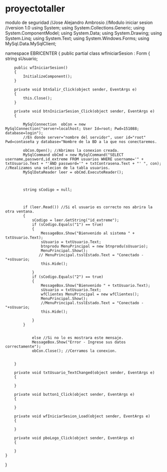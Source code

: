 proyectotaller
==============

modulo de seguridad
//Jose Alejandro Ambrosio
//Modulo iniciar sesion 
//version 1.0
using System;
using System.Collections.Generic;
using System.ComponentModel;
using System.Data;
using System.Drawing;
using System.Linq;
using System.Text;
using System.Windows.Forms;
using MySql.Data.MySqlClient;

namespace EBRICENTER
{
    public partial class wfIniciarSesion : Form
    {
        string sUsuario;

        public wfIniciarSesion()
        {
            InitializeComponent();
        }

        private void btnSalir_Click(object sender, EventArgs e)
        {
            this.Close();
        }

        private void btnIniciarSesion_Click(object sender, EventArgs e)
        {

            MySqlConnection  obCon = new MySqlConnection("server=localhost; User Id=root; Pwd=151088; database=login");
            //En donde server="nombre del servidor", user id="root" Pwd=contaseña y database="Nombre de la BD a la que nos conectaremos.
           
            obCon.Open(); //Abrimos la conexion creada.
            MySqlCommand obCmd = new MySqlCommand("SELECT username,password,id_extreme FROM usuarios WHERE username='" + txtUsuario.Text + "'AND password='" + txtContrasena.Text + "' ", con); //Realizamos una selecion de la tabla usuarios.
            MySqlDataReader leer = obCmd.ExecuteReader();



            string sCodigo = null;


    
            if (leer.Read()) //Si el usuario es correcto nos abrira la otra ventana.
            {
                sCodigo = leer.GetString("id_extreme");
                if (sCodigo.Equals("1") == true)
                {
                    MessageBox.Show("Bienvenido al sistema " + txtUsuario.Text);
                    sUsuario = txtUsuario.Text;
                    btnprodu MenuPrincipal = new btnprodu(sUsuario);
                    MenuPrincipal.Show();
                   // MenuPrincipal.tsslEstado.Text = "Conectado - "+sUsuario;
                    this.Hide();

                }
                if (sCodigo.Equals("2") == true)
                {
                    MessageBox.Show("Bienvenido " + txtUsuario.Text);
                    sUsuario = txtUsuario.Text;
                    wfClientes MenuPrincipal = new wfClientes();
                    MenuPrincipal.Show();
                    //MenuPrincipal.tsslEstado.Text = "Conectado - "+sUsuario;
                    this.Hide();

                }
            }

                
                else //Si no lo es mostrara este mensaje.
                MessageBox.Show("Error - Ingrese sus datos correctamente");
                obCon.Close(); //Cerramos la conexion.
           
   
        }

        private void txtUsuario_TextChanged(object sender, EventArgs e)
        {

        }

        private void button1_Click(object sender, EventArgs e)
        {

        }

        private void wfIniciarSesion_Load(object sender, EventArgs e)
        {

        }

        private void pboLogo_Click(object sender, EventArgs e)
        {

        }
    }
}
